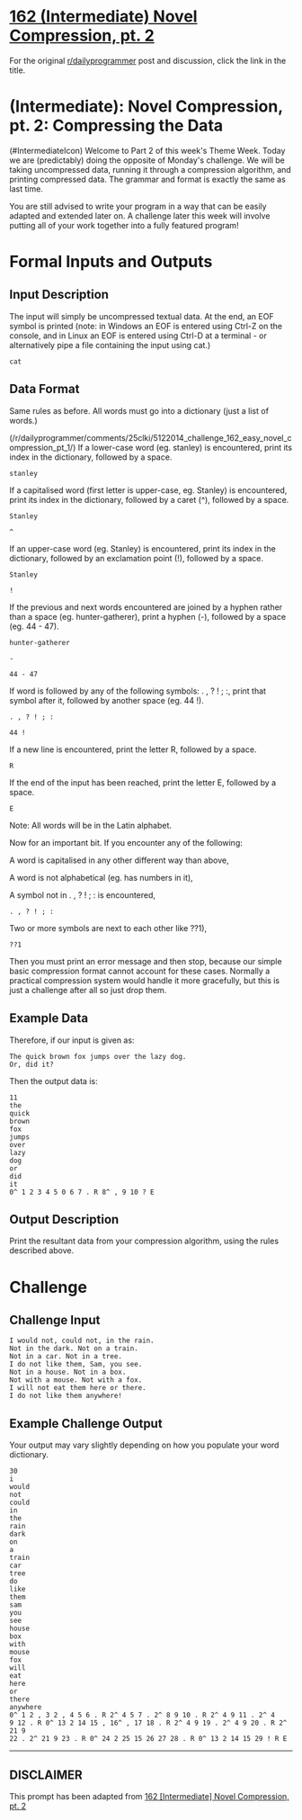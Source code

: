 # [162 (Intermediate) Novel Compression, pt. 2](https://www.reddit.com/r/dailyprogrammer/comments/25hlo9/5142014_challenge_162_intermediate_novel/)

For the original [r/dailyprogrammer](https://www.reddit.com/r/dailyprogrammer/) post and discussion, click the link in the title.

#  (Intermediate): Novel Compression, pt. 2: Compressing the Data
(#IntermediateIcon)
Welcome to Part 2 of this week's Theme Week. Today we are (predictably) doing the opposite of Monday's challenge. We will be taking uncompressed data, running it through a compression algorithm, and printing compressed data. The grammar and format is exactly the same as last time.

You are still advised to write your program in a way that can be easily adapted and extended later on. A challenge later this week will involve putting all of your work together into a fully featured program!

# Formal Inputs and Outputs
## Input Description
The input will simply be uncompressed textual data. At the end, an EOF symbol is printed (note: in Windows an EOF is entered using Ctrl-Z on the console, and in Linux an EOF is entered using Ctrl-D at a terminal - or alternatively pipe a file containing the input using cat.)


```
cat
```
## Data Format
Same rules as before. All words must go into a dictionary (just a list of words.)

(/r/dailyprogrammer/comments/25clki/5122014_challenge_162_easy_novel_compression_pt_1/)
If a lower-case word (eg. stanley) is encountered, print its index in the dictionary, followed by a space.


```
stanley
```
If a capitalised word (first letter is upper-case, eg. Stanley) is encountered, print its index in the dictionary, followed by a caret (^), followed by a space.


```
Stanley
```

```
^
```
If an upper-case word (eg. Stanley) is encountered, print its index in the dictionary, followed by an exclamation point (!), followed by a space.


```
Stanley
```

```
!
```
If the previous and next words encountered are joined by a hyphen rather than a space (eg. hunter-gatherer), print a hyphen (-), followed by a space (eg. 44 - 47).


```
hunter-gatherer
```

```
-
```

```
44 - 47
```
If word is followed by any of the following symbols: . , ? ! ; :, print that symbol after it, followed by another space (eg. 44 !).


```
. , ? ! ; :
```

```
44 !
```
If a new line is encountered, print the letter R, followed by a space.


```
R
```
If the end of the input has been reached, print the letter E, followed by a space.


```
E
```
Note: All words will be in the Latin alphabet.

Now for an important bit. If you encounter any of the following:

A word is capitalised in any other different way than above,

A word is not alphabetical (eg. has numbers in it),

A symbol not in . , ? ! ; : is encountered,


```
. , ? ! ; :
```
Two or more symbols are next to each other like ??1),


```
??1
```
Then you must print an error message and then stop, because our simple basic compression format cannot account for these cases. Normally a practical compression system would handle it more gracefully, but this is just a challenge after all so just drop them.

## Example Data
Therefore, if our input is given as:


```
The quick brown fox jumps over the lazy dog.
Or, did it?
```
Then the output data is:


```
11
the
quick
brown
fox
jumps
over
lazy
dog
or
did
it
0^ 1 2 3 4 5 0 6 7 . R 8^ , 9 10 ? E
```
## Output Description
Print the resultant data from your compression algorithm, using the rules described above.

# Challenge
## Challenge Input

```
I would not, could not, in the rain.
Not in the dark. Not on a train.
Not in a car. Not in a tree.
I do not like them, Sam, you see.
Not in a house. Not in a box.
Not with a mouse. Not with a fox.
I will not eat them here or there.
I do not like them anywhere!
```
## Example Challenge Output
Your output may vary slightly depending on how you populate your word dictionary.


```
30
i
would
not
could
in
the
rain
dark
on
a
train
car
tree
do
like
them
sam
you
see
house
box
with
mouse
fox
will
eat
here
or
there
anywhere
0^ 1 2 , 3 2 , 4 5 6 . R 2^ 4 5 7 . 2^ 8 9 10 . R 2^ 4 9 11 . 2^ 4
9 12 . R 0^ 13 2 14 15 , 16^ , 17 18 . R 2^ 4 9 19 . 2^ 4 9 20 . R 2^ 21 9
22 . 2^ 21 9 23 . R 0^ 24 2 25 15 26 27 28 . R 0^ 13 2 14 15 29 ! R E
```

----
## **DISCLAIMER**
This prompt has been adapted from [162 [Intermediate] Novel Compression, pt. 2](https://www.reddit.com/r/dailyprogrammer/comments/25hlo9/5142014_challenge_162_intermediate_novel/
)
